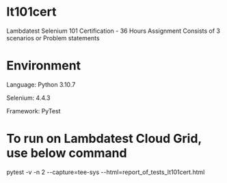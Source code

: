 # lt101cert
Lambdatest Selenium 101 Certification - 36 Hours Assignment
Consists of 3 scenarios or Problem statements

# Environment
Language: Python 3.10.7

Selenium: 4.4.3

Framework: PyTest

# To run on Lambdatest Cloud Grid, use below command
pytest -v -n 2 --capture=tee-sys  --html=report_of_tests_lt101cert.html
